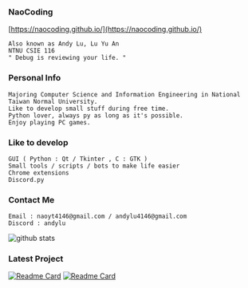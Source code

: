 <h3 align="left">NaoCoding</h3>

[https://naocoding.github.io/](https://naocoding.github.io/)
```
Also known as Andy Lu, Lu Yu An
NTNU CSIE 116
" Debug is reviewing your life. "
```

<h3 align="left">Personal Info </h3>

```
Majoring Computer Science and Information Engineering in National Taiwan Normal University.
Like to develop small stuff during free time.
Python lover, always py as long as it's possible.
Enjoy playing PC games.
```

<h3 align="left">Like to develop</h3>

```
GUI ( Python : Qt / Tkinter , C : GTK )
Small tools / scripts / bots to make life easier
Chrome extensions
Discord.py
```
<h3 align="left">Contact Me </h3>

```
Email : naoyt4146@gmail.com / andylu4146@gmail.com
Discord : andylu
```
<img alt="github stats" src="https://pixel-profile.vercel.app/api/github-stats?username=NaoCoding&theme=road_trip&pixelate_avatar=false">

<h3 align="left">Latest Project </h3>

[![Readme Card](https://github-readme-stats.vercel.app/api/pin/?username=NaoCoding&repo=NTNU_Moodle_ColorTheme)](https://github.com/NaoCoding/NTNU_Moodle_ColorTheme)
[![Readme Card](https://github-readme-stats.vercel.app/api/pin/?username=NaoCoding&repo=NTNU_GameProgramming_FinalProject)](https://github.com/NaoCoding/NTNU_GameProgramming_FinalProject)









